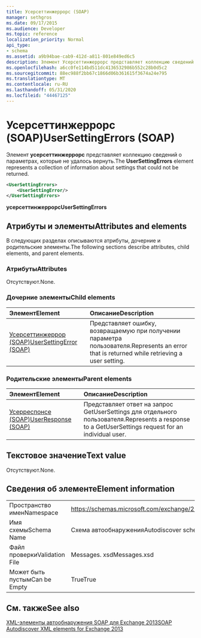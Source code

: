 ```yaml
---
title: Усерсеттинжеррорс (SOAP)
manager: sethgros
ms.date: 09/17/2015
ms.audience: Developer
ms.topic: reference
localization_priority: Normal
api_type:
- schema
ms.assetid: a9b94bae-cab9-412d-a811-801e849ed6c5
description: Элемент Усерсеттинжеррорс представляет коллекцию сведений о параметрах, которые не удалось вернуть.
ms.openlocfilehash: a6cc0fe114bd511dc4136532986b552c28b0d5c2
ms.sourcegitcommit: 88ec988f2bb67c1866d06b361615f3674a24e795
ms.translationtype: MT
ms.contentlocale: ru-RU
ms.lasthandoff: 05/31/2020
ms.locfileid: "44467125"
---
```

# <a name="usersettingerrors-soap"></a><span data-ttu-id="47fb4-103">Усерсеттинжеррорс (SOAP)</span><span class="sxs-lookup"><span data-stu-id="47fb4-103">UserSettingErrors (SOAP)</span></span>

<span data-ttu-id="47fb4-104">Элемент **усерсеттинжеррорс** представляет коллекцию сведений о параметрах, которые не удалось вернуть.</span><span class="sxs-lookup"><span data-stu-id="47fb4-104">The **UserSettingErrors** element represents a collection of information about settings that could not be returned.</span></span> 
  
```XML
<UserSettingErrors>
    <UserSettingError/>
</UserSettingErrors>
```

 <span data-ttu-id="47fb4-105">**усерсеттинжеррорс**</span><span class="sxs-lookup"><span data-stu-id="47fb4-105">**UserSettingErrors**</span></span>
## <a name="attributes-and-elements"></a><span data-ttu-id="47fb4-106">Атрибуты и элементы</span><span class="sxs-lookup"><span data-stu-id="47fb4-106">Attributes and elements</span></span>

<span data-ttu-id="47fb4-107">В следующих разделах описываются атрибуты, дочерние и родительские элементы.</span><span class="sxs-lookup"><span data-stu-id="47fb4-107">The following sections describe attributes, child elements, and parent elements.</span></span>
  
### <a name="attributes"></a><span data-ttu-id="47fb4-108">Атрибуты</span><span class="sxs-lookup"><span data-stu-id="47fb4-108">Attributes</span></span>

<span data-ttu-id="47fb4-109">Отсутствуют.</span><span class="sxs-lookup"><span data-stu-id="47fb4-109">None.</span></span>
  
### <a name="child-elements"></a><span data-ttu-id="47fb4-110">Дочерние элементы</span><span class="sxs-lookup"><span data-stu-id="47fb4-110">Child elements</span></span>

|<span data-ttu-id="47fb4-111">**Элемент**</span><span class="sxs-lookup"><span data-stu-id="47fb4-111">**Element**</span></span>|<span data-ttu-id="47fb4-112">**Описание**</span><span class="sxs-lookup"><span data-stu-id="47fb4-112">**Description**</span></span>|
|:-----|:-----|
|[<span data-ttu-id="47fb4-113">Усерсеттинжеррор (SOAP)</span><span class="sxs-lookup"><span data-stu-id="47fb4-113">UserSettingError (SOAP)</span></span>](usersettingerror-soap.md) <br/> |<span data-ttu-id="47fb4-114">Представляет ошибку, возвращаемую при получении параметра пользователя.</span><span class="sxs-lookup"><span data-stu-id="47fb4-114">Represents an error that is returned while retrieving a user setting.</span></span>  <br/> |
   
### <a name="parent-elements"></a><span data-ttu-id="47fb4-115">Родительские элементы</span><span class="sxs-lookup"><span data-stu-id="47fb4-115">Parent elements</span></span>

|<span data-ttu-id="47fb4-116">**Элемент**</span><span class="sxs-lookup"><span data-stu-id="47fb4-116">**Element**</span></span>|<span data-ttu-id="47fb4-117">**Описание**</span><span class="sxs-lookup"><span data-stu-id="47fb4-117">**Description**</span></span>|
|:-----|:-----|
|[<span data-ttu-id="47fb4-118">Усерреспонсе (SOAP)</span><span class="sxs-lookup"><span data-stu-id="47fb4-118">UserResponse (SOAP)</span></span>](userresponse-soap.md) <br/> |<span data-ttu-id="47fb4-119">Представляет ответ на запрос GetUserSettings для отдельного пользователя.</span><span class="sxs-lookup"><span data-stu-id="47fb4-119">Represents a response to a GetUserSettings request for an individual user.</span></span>  <br/> |
   
## <a name="text-value"></a><span data-ttu-id="47fb4-120">Текстовое значение</span><span class="sxs-lookup"><span data-stu-id="47fb4-120">Text value</span></span>

<span data-ttu-id="47fb4-121">Отсутствуют.</span><span class="sxs-lookup"><span data-stu-id="47fb4-121">None.</span></span>
  
## <a name="element-information"></a><span data-ttu-id="47fb4-122">Сведения об элементе</span><span class="sxs-lookup"><span data-stu-id="47fb4-122">Element information</span></span>

|||
|:-----|:-----|
|<span data-ttu-id="47fb4-123">Пространство имен</span><span class="sxs-lookup"><span data-stu-id="47fb4-123">Namespace</span></span>  <br/> |https://schemas.microsoft.com/exchange/2010/Autodiscover  <br/> |
|<span data-ttu-id="47fb4-124">Имя схемы</span><span class="sxs-lookup"><span data-stu-id="47fb4-124">Schema Name</span></span>  <br/> |<span data-ttu-id="47fb4-125">Схема автообнаружения</span><span class="sxs-lookup"><span data-stu-id="47fb4-125">Autodiscover schema</span></span>  <br/> |
|<span data-ttu-id="47fb4-126">Файл проверки</span><span class="sxs-lookup"><span data-stu-id="47fb4-126">Validation File</span></span>  <br/> |<span data-ttu-id="47fb4-127">Messages. xsd</span><span class="sxs-lookup"><span data-stu-id="47fb4-127">Messages.xsd</span></span>  <br/> |
|<span data-ttu-id="47fb4-128">Может быть пустым</span><span class="sxs-lookup"><span data-stu-id="47fb4-128">Can be Empty</span></span>  <br/> |<span data-ttu-id="47fb4-129">True</span><span class="sxs-lookup"><span data-stu-id="47fb4-129">True</span></span>  <br/> |
   
## <a name="see-also"></a><span data-ttu-id="47fb4-130">См. также</span><span class="sxs-lookup"><span data-stu-id="47fb4-130">See also</span></span>



[<span data-ttu-id="47fb4-131">XML-элементы автообнаружения SOAP для Exchange 2013</span><span class="sxs-lookup"><span data-stu-id="47fb4-131">SOAP Autodiscover XML elements for Exchange 2013</span></span>](soap-autodiscover-xml-elements-for-exchange-2013.md)

